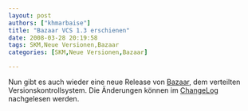 ```yaml
---
layout: post
authors: ["khmarbaise"]
title: "Bazaar VCS 1.3 erschienen"
date: 2008-03-28 20:19:58
tags: SKM,Neue Versionen,Bazaar
categories: [SKM,Neue Versionen,Bazaar]

---
```

Nun gibt es auch wieder eine neue Release von [Bazaar](http://bazaar-vcs.org), dem verteilten Versionskontrollsystem. 
Die Änderungen können im [ChangeLog](https://launchpad.net/bzr/1.3/1.3/) nachgelesen werden.
